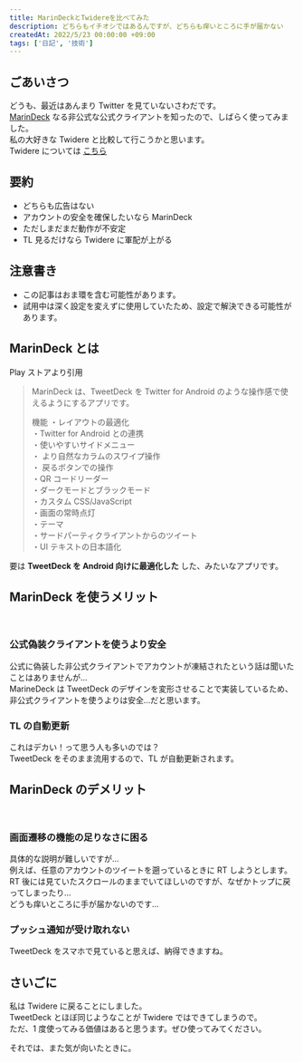 ```yaml
---
title: MarinDeckとTwidereを比べてみた
description: どちらもイチオシではあるんですが、どちらも痒いところに手が届かない
createdAt: 2022/5/23 00:00:00 +09:00
tags: ['日記', '技術']
---
```


## ごあいさつ

どうも、最近はあんまり Twitter を見ていないさわだです。  
[MarinDeck](https://play.google.com/store/apps/details?id=online.hisubway.marindeck&hl=ja&gl=US) なる非公式な公式クライアントを知ったので、しばらく使ってみました。  
私の大好きな Twidere と比較して行こうかと思います。  
Twidere については [こちら](articles/twidere)

## 要約

-   どちらも広告はない
-   アカウントの安全を確保したいなら MarinDeck
-   ただしまだまだ動作が不安定
-   TL 見るだけなら Twidere に軍配が上がる

## 注意書き

-   この記事はおま環を含む可能性があります。
-   試用中は深く設定を変えずに使用していたため、設定で解決できる可能性があります。

## MarinDeck とは

Play ストアより引用

> MarinDeck は、TweetDeck を Twitter for Android のような操作感で使えるようにするアプリです。
>
> 機能
> ・レイアウトの最適化  
> ・Twitter for Android との連携  
> ・使いやすいサイドメニュー  
> ・ より自然なカラムのスワイプ操作  
> ・ 戻るボタンでの操作  
> ・QR コードリーダー  
> ・ダークモードとブラックモード  
> ・カスタム CSS/JavaScript  
> ・画面の常時点灯  
> ・テーマ  
> ・サードパーティクライアントからのツイート  
> ・UI テキストの日本語化

要は **TweetDeck を Android 向けに最適化した** した、みたいなアプリです。

## MarinDeck を使うメリット

<br>

### 公式偽装クライアントを使うより安全

公式に偽装した非公式クライアントでアカウントが凍結されたという話は聞いたことはありませんが…  
MarineDeck は TweetDeck のデザインを変形させることで実装しているため、非公式クライアントを使うよりは安全…だと思います。

### TL の自動更新

これはデカい！って思う人も多いのでは？  
TweetDeck をそのまま流用するので、TL が自動更新されます。

## MarinDeck のデメリット

<br>

### 画面遷移の機能の足りなさに困る

具体的な説明が難しいですが…  
例えば、任意のアカウントのツイートを遡っているときに RT しようとします。  
RT 後には見ていたスクロールのままでいてほしいのですが、なぜかトップに戻ってしまったり…  
どうも痒いところに手が届かないのです…

### プッシュ通知が受け取れない

TweetDeck をスマホで見ていると思えば、納得できますね。

## さいごに

私は Twidere に戻ることにしました。  
TweetDeck とほぼ同じようなことが Twidere ではできてしまうので。  
ただ、1 度使ってみる価値はあると思うます。ぜひ使ってみてください。

それでは、また気が向いたときに。
